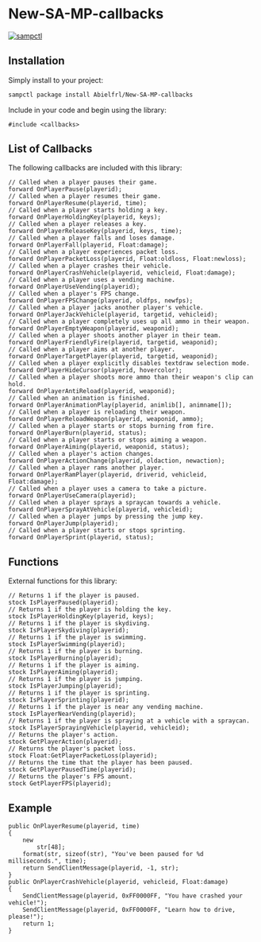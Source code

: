 # New-SA-MP-callbacks

[![sampctl](https://img.shields.io/badge/sampctl-New--SA--MP--callbacks-2f2f2f.svg?style=for-the-badge)](https://github.com/Luxinity-Roleplay/New-SA-MP-callbacks)

<!--
Short description of your library, why it's useful, some examples, pictures or
videos. Link to your forum release thread too.

Remember: You can use "forumfmt" to convert this readme to forum BBCode!

What the sections below should be used for:

`## Installation`: Leave this section un-edited unless you have some specific
additional installation procedure.

`## Testing`: Whether your library is tested with a simple `main()` and `print`,
unit-tested, or demonstrated via prompting the player to connect, you should
include some basic information for users to try out your code in some way.

And finally, maintaining your version number`:

* Follow [Semantic Versioning](https://semver.org/)
* When you release a new version, update `VERSION` and `git tag` it
* Versioning is important for sampctl to use the version control features

Happy Pawning!
-->

## Installation

Simply install to your project:

```bash
sampctl package install Abielfrl/New-SA-MP-callbacks
```

Include in your code and begin using the library:

```pawn
#include <callbacks>
```

## List of Callbacks
The following callbacks are included with this library:
```
// Called when a player pauses their game.
forward OnPlayerPause(playerid);
// Called when a player resumes their game.
forward OnPlayerResume(playerid, time);
// Called when a player starts holding a key.
forward OnPlayerHoldingKey(playerid, keys);
// Called when a player releases a key.
forward OnPlayerReleaseKey(playerid, keys, time);
// Called when a player falls and loses damage.
forward OnPlayerFall(playerid, Float:damage);
// Called when a player experiences packet loss.
forward OnPlayerPacketLoss(playerid, Float:oldloss, Float:newloss);
// Called when a player crashes their vehicle.
forward OnPlayerCrashVehicle(playerid, vehicleid, Float:damage);
// Called when a player uses a vending machine.
forward OnPlayerUseVending(playerid);
// Called when a player's FPS change.
forward OnPlayerFPSChange(playerid, oldfps, newfps);
// Called when a player jacks another player's vehicle.
forward OnPlayerJackVehicle(playerid, targetid, vehicleid);
// Called when a player completely uses up all ammo in their weapon.
forward OnPlayerEmptyWeapon(playerid, weaponid);
// Called when a player shoots another player in their team.
forward OnPlayerFriendlyFire(playerid, targetid, weaponid);
// Called when a player aims at another player.
forward OnPlayerTargetPlayer(playerid, targetid, weaponid);
// Called when a player explicitly disables textdraw selection mode.
forward OnPlayerHideCursor(playerid, hovercolor);
// Called when a player shoots more ammo than their weapon's clip can hold.
forward OnPlayerAntiReload(playerid, weaponid);
// Called when an animation is finished.
forward OnPlayerAnimationPlay(playerid, animlib[], animname[]);
// Called when a player is reloading their weapon.
forward OnPlayerReloadWeapon(playerid, weaponid, ammo);
// Called when a player starts or stops burning from fire.
forward OnPlayerBurn(playerid, status);
// Called when a player starts or stops aiming a weapon.
forward OnPlayerAiming(playerid, weaponid, status);
// Called when a player's action changes.
forward OnPlayerActionChange(playerid, oldaction, newaction);
// Called when a player rams another player.
forward OnPlayerRamPlayer(playerid, driverid, vehicleid, Float:damage);
// Called when a player uses a camera to take a picture.
forward OnPlayerUseCamera(playerid);
// Called when a player sprays a spraycan towards a vehicle.
forward OnPlayerSprayAtVehicle(playerid, vehicleid);
// Called when a player jumps by pressing the jump key.
forward OnPlayerJump(playerid);
// Called when a player starts or stops sprinting.
forward OnPlayerSprint(playerid, status);
```
## Functions
External functions for this library:
```
// Returns 1 if the player is paused.
stock IsPlayerPaused(playerid);
// Returns 1 if the player is holding the key.
stock IsPlayerHoldingKey(playerid, keys);
// Returns 1 if the player is skydiving.
stock IsPlayerSkydiving(playerid);
// Returns 1 if the player is swimming.
stock IsPlayerSwimming(playerid);
// Returns 1 if the player is burning.
stock IsPlayerBurning(playerid);
// Returns 1 if the player is aiming.
stock IsPlayerAiming(playerid);
// Returns 1 if the player is jumping.
stock IsPlayerJumping(playerid);
// Returns 1 if the player is sprinting.
stock IsPlayerSprinting(playerid);
// Returns 1 if the player is near any vending machine.
stock IsPlayerNearVending(playerid);
// Returns 1 if the player is spraying at a vehicle with a spraycan.
stock IsPlayerSprayingVehicle(playerid, vehicleid);
// Returns the player's action.
stock GetPlayerAction(playerid);
// Returns the player's packet loss.
stock Float:GetPlayerPacketLoss(playerid);
// Returns the time that the player has been paused.
stock GetPlayerPausedTime(playerid);
// Returns the player's FPS amount.
stock GetPlayerFPS(playerid);
```
## Example
```
public OnPlayerResume(playerid, time)
{
    new
        str[48];
    format(str, sizeof(str), "You've been paused for %d milliseconds.", time);
    return SendClientMessage(playerid, -1, str);
}
public OnPlayerCrashVehicle(playerid, vehicleid, Float:damage)
{ 
    SendClientMessage(playerid, 0xFF0000FF, "You have crashed your vehicle!");
    SendClientMessage(playerid, 0xFF0000FF, "Learn how to drive, please!");
    return 1;
}
